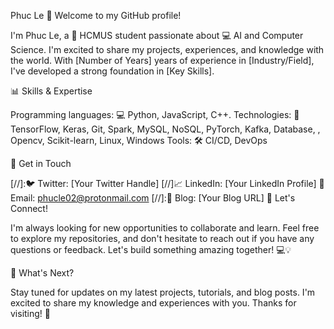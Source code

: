 Phuc Le
👋 Welcome to my GitHub profile!

I'm Phuc Le, a 🚀 HCMUS student passionate about 💻 AI and Computer Science. I'm excited to share my projects, experiences, and knowledge with the world. With [Number of Years] years of experience in [Industry/Field], I've developed a strong foundation in [Key Skills].

📊 Skills & Expertise

Programming languages: 💻 Python, JavaScript, C++.
Technologies: 🤖 TensorFlow, Keras, Git, Spark, MySQL, NoSQL, PyTorch, Kafka, Database, , Opencv, Scikit-learn, Linux, Windows
Tools: 🛠️ CI/CD, DevOps

📲 Get in Touch

[//]:🐦 Twitter: [Your Twitter Handle]
[//]📈 LinkedIn: [Your LinkedIn Profile]
📧 Email: phucle02@protonmail.com
[//]:📄 Blog: [Your Blog URL]
🤝 Let's Connect!

I'm always looking for new opportunities to collaborate and learn. Feel free to explore my repositories, and don't hesitate to reach out if you have any questions or feedback. Let's build something amazing together! 💻💡

👀 What's Next?

Stay tuned for updates on my latest projects, tutorials, and blog posts. I'm excited to share my knowledge and experiences with you. Thanks for visiting! 👋
